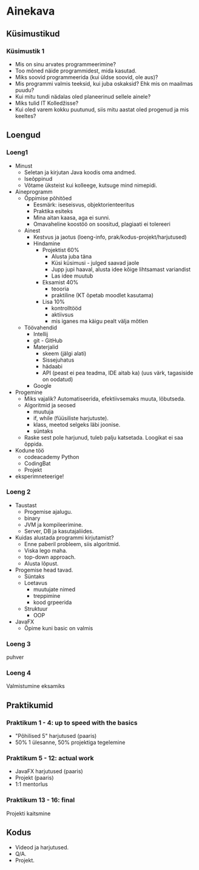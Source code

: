 # Ainekava

## Küsimustikud

### Küsimustik 1

- Mis on sinu arvates programmeerimine?
- Too mõned näide programmidest, mida kasutad.
- Miks soovid programmeerida (kui üldse soovid, ole aus)?
- Mis programmi valmis teeksid, kui juba oskaksid? Ehk mis on maailmas puudu?
- Kui mitu tundi nädalas oled planeerinud sellele ainele?
- Miks tulid IT Kolledžisse?
- Kui oled varem kokku puutunud, siis mitu aastat oled progenud ja mis keeltes?

## Loengud

### Loeng1

- Minust
  - Seletan ja kirjutan Java koodis oma andmed.
  - Iseõppinud
  - Võtame üksteist kui kolleege, kutsuge mind nimepidi.
- Aineprogramm
  - Õppimise põhitõed
    - Eesmärk: iseseisvus, objektorienteeritus
    - Praktika esiteks
    - Mina aitan kaasa, aga ei sunni.
    - Omavaheline koostöö on soositud, plagiaati ei tolereeri
  - Ainest
    - Kestvus ja jaotus (loeng-info, prak/kodus-projekt/harjutused)
    - Hindamine
      - Projektist 60%
        - Alusta juba täna
        - Küsi küsimusi - julged saavad jaole
        - Jupp jupi haaval, alusta idee kõige lihtsamast variandist
        - Las idee muutub
      - Eksamist 40%
        - teooria
        - praktiline (KT õpetab moodlet kasutama)
      - Lisa 10%
        - kontrolltööd
        - aktiivsus
        - mis iganes ma käigu pealt välja mõtlen
  - Töövahendid
    - Intellij
    - git - GitHub
    - Materjalid
      - skeem (jälgi alati)
      - Sissejuhatus
      - hädaabi
      - API (peast ei pea teadma, IDE aitab ka)
      (uus värk, tagasiside on oodatud)
    - Google
- Progemine
  - Miks vajalik? Automatiseerida, efektiivsemaks muuta, lõbutseda.
  - Algoritmid ja seosed
    - muutuja
    - if, while (füüsiliste harjutuste).
    - klass, meetod selgeks läbi joonise.
    - süntaks
  - Raske sest pole harjunud, tuleb palju katsetada. Loogikat ei saa õppida.
- Kodune töö
  - codeacademy Python
  - CodingBat
  - Projekt
- eksperimneteerige!

### Loeng 2

- Taustast
  - Progemise ajalugu.
  - binary
  - JVM ja kompileerimine.
  - Server, DB ja kasutajaliides.
- Kuidas alustada programmi kirjutamist?
  - Enne paberil probleem, siis algoritmid.
  - Viska lego maha.
  - top-down approach.
  - Alusta lõpust.
- Progemise head tavad.
  - Süntaks
  - Loetavus
    - muutujate nimed
    - treppimine
    - kood grpeerida
  - Struktuur
    - OOP
- JavaFX
  - Õpime kuni basic on valmis

### Loeng 3

puhver

### Loeng 4

Valmistumine eksamiks

## Praktikumid

### Praktikum 1 - 4: up to speed with the basics

- "Põhilised 5" harjutused (paaris)
- 50% 1 ülesanne, 50% projektiga tegelemine

### Praktikum 5 - 12: actual work

- JavaFX harjutused (paaris)
- Projekt (paaris)
- 1:1 mentorlus

### Praktikum 13 - 16: final

Projekti kaitsmine

## Kodus

- Videod ja harjutused.
- Q/A.
- Projekt.
